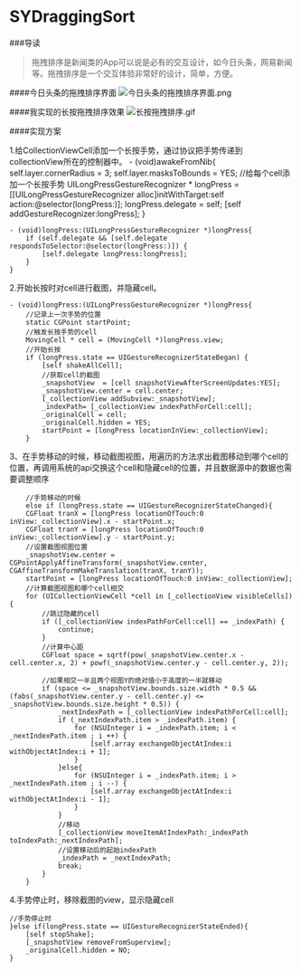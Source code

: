 # SYDraggingSort
###导读
>拖拽排序是新闻类的App可以说是必有的交互设计，如今日头条，网易新闻等。拖拽排序是一个交互体验非常好的设计，简单，方便。

####今日头条的拖拽排序界面
![今日头条的拖拽排序界面.png](http://upload-images.jianshu.io/upload_images/1338042-7d5fa67d9b03b5a9.png?imageMogr2/auto-orient/strip%7CimageView2/2/w/1240)


####我实现的长按拖拽排序效果
![长按拖拽排序.gif](http://upload-images.jianshu.io/upload_images/1338042-dd15e90dd9e752fc.gif?imageMogr2/auto-orient/strip)

####实现方案

1.给CollectionViewCell添加一个长按手势，通过协议把手势传递到collectionView所在的控制器中。
    - (void)awakeFromNib{
        self.layer.cornerRadius = 3;
        self.layer.masksToBounds = YES;
        //给每个cell添加一个长按手势
        UILongPressGestureRecognizer * longPress =[[UILongPressGestureRecognizer alloc]initWithTarget:self action:@selector(longPress:)];
        longPress.delegate = self;
        [self addGestureRecognizer:longPress];
    }

    - (void)longPress:(UILongPressGestureRecognizer *)longPress{
        if (self.delegate && [self.delegate respondsToSelector:@selector(longPress:)]) {
            [self.delegate longPress:longPress];
        }
    }

2.开始长按时对cell进行截图，并隐藏cell。

    - (void)longPress:(UILongPressGestureRecognizer *)longPress{
        //记录上一次手势的位置
        static CGPoint startPoint;
        //触发长按手势的cell
        MovingCell * cell = (MovingCell *)longPress.view;
        //开始长按
        if (longPress.state == UIGestureRecognizerStateBegan) {
            [self shakeAllCell];
            //获取cell的截图
            _snapshotView  = [cell snapshotViewAfterScreenUpdates:YES];
            _snapshotView.center = cell.center;
            [_collectionView addSubview:_snapshotView];
            _indexPath= [_collectionView indexPathForCell:cell];
            _originalCell = cell;
            _originalCell.hidden = YES;
            startPoint = [longPress locationInView:_collectionView];
        }

3、在手势移动的时候，移动截图视图，用遍历的方法求出截图移动到哪个cell的位置，再调用系统的api交换这个cell和隐藏cell的位置，并且数据源中的数据也需要调整顺序

        //手势移动的时候
        else if (longPress.state == UIGestureRecognizerStateChanged){
        CGFloat tranX = [longPress locationOfTouch:0 inView:_collectionView].x - startPoint.x;
        CGFloat tranY = [longPress locationOfTouch:0 inView:_collectionView].y - startPoint.y;
        //设置截图视图位置
        _snapshotView.center = CGPointApplyAffineTransform(_snapshotView.center, CGAffineTransformMakeTranslation(tranX, tranY));
        startPoint = [longPress locationOfTouch:0 inView:_collectionView];
        //计算截图视图和哪个cell相交
        for (UICollectionViewCell *cell in [_collectionView visibleCells]) {
            //跳过隐藏的cell
            if ([_collectionView indexPathForCell:cell] == _indexPath) {
                continue;
            }
            //计算中心距
            CGFloat space = sqrtf(pow(_snapshotView.center.x - cell.center.x, 2) + powf(_snapshotView.center.y - cell.center.y, 2));

            //如果相交一半且两个视图Y的绝对值小于高度的一半就移动
            if (space <= _snapshotView.bounds.size.width * 0.5 && (fabs(_snapshotView.center.y - cell.center.y) <= _snapshotView.bounds.size.height * 0.5)) {
                _nextIndexPath = [_collectionView indexPathForCell:cell];
                if (_nextIndexPath.item > _indexPath.item) {
                    for (NSUInteger i = _indexPath.item; i < _nextIndexPath.item ; i ++) {
                        [self.array exchangeObjectAtIndex:i withObjectAtIndex:i + 1];
                    }
                }else{
                    for (NSUInteger i = _indexPath.item; i > _nextIndexPath.item ; i --) {
                        [self.array exchangeObjectAtIndex:i withObjectAtIndex:i - 1];
                    }
                }
                //移动
                [_collectionView moveItemAtIndexPath:_indexPath toIndexPath:_nextIndexPath];
                //设置移动后的起始indexPath
                _indexPath = _nextIndexPath;
                break;
            }
        }
4.手势停止时，移除截图的view，显示隐藏cell

    //手势停止时
    }else if(longPress.state == UIGestureRecognizerStateEnded){
        [self stopShake];
        [_snapshotView removeFromSuperview];
        _originalCell.hidden = NO;
    }
